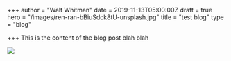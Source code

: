 +++
author = "Walt Whitman"
date = 2019-11-13T05:00:00Z
draft = true
hero = "/images/ren-ran-bBiuSdck8tU-unsplash.jpg"
title = "test blog"
type = "blog"

+++
This is the content of the blog post blah blah 

![](/images/max-di-capua-AhHICglxxx8-unsplash.jpg)